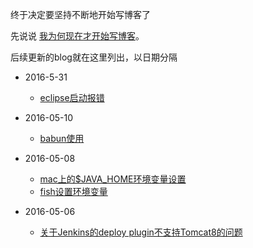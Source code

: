 
终于决定要坚持不断地开始写博客了

先说说 [我为何现在才开始写博客](why-i-start-to-write-blog.md)。

后续更新的blog就在这里列出，以日期分隔

* 2016-5-31
	* [eclipse启动报错](others/eclipse-startup-error.md)

* 2016-05-10
	* [babun使用](others/babun.md)
* 2016-05-08
	* [mac上的$JAVA_HOME环境变量设置](java/mac-java-home.md)
	* [fish设置环境变量](others/fish-env-variables.md)

* 2016-05-06
	* [关于Jenkins的deploy plugin不支持Tomcat8的问题](others/jenkins-deploy-tomcat8.md)

